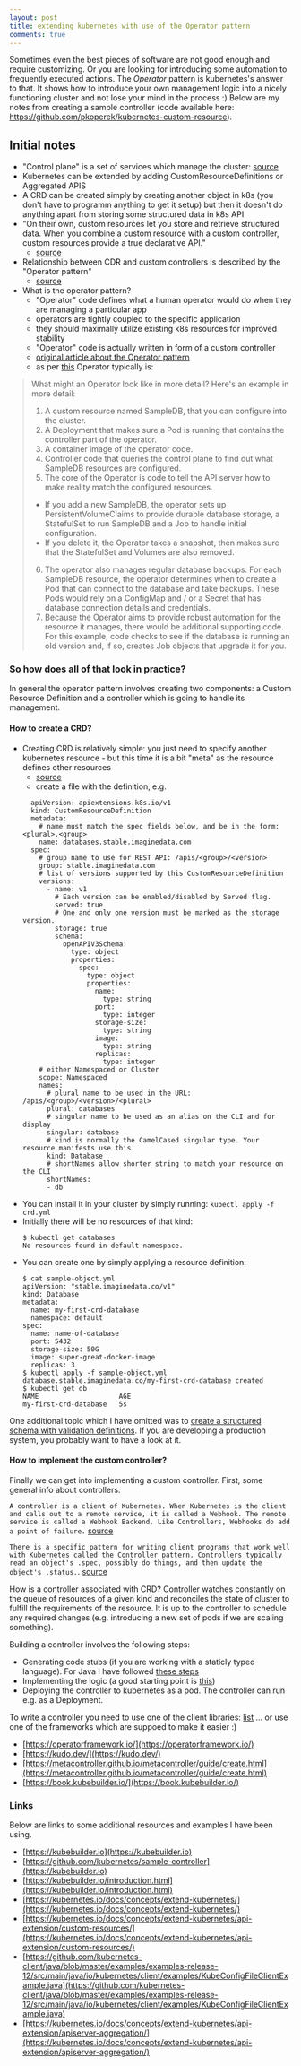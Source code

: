 ```yaml
---
layout: post
title: extending kubernetes with use of the Operator pattern
comments: true
---
```


Sometimes even the best pieces of software are not good enough and require
customizing. Or you are looking for introducing some automation to frequently
executed actions. The *Operator* pattern is kubernetes's answer to that.
It shows how to introduce your own management logic into a nicely functioning
cluster and not lose your mind in the process :) Below are my notes from
creating a sample controller (code available here:
https://github.com/pkoperek/kubernetes-custom-resource).

## Initial notes

* "Control plane" is a set of services which manage the cluster: [source](https://kubernetes.io/docs/concepts/overview/components/#control-plane-components)
* Kubernetes can be extended by adding CustomResourceDefinitions or Aggregated APIS
* A CRD can be created simply by creating another object in k8s (you don't have to programm anything to get it setup) but then it doesn't do anything apart from storing some structured data in k8s API
* "On their own, custom resources let you store and retrieve structured data. When you combine a custom resource with a custom controller, custom resources provide a true declarative API."
  * [source](https://kubernetes.io/docs/concepts/extend-kubernetes/api-extension/custom-resources/#custom-controllers)
* Relationship between CDR and custom controllers is described by the "Operator pattern"
  * [source](https://kubernetes.io/docs/concepts/extend-kubernetes/operator/)
* What is the operator pattern?
  * "Operator" code defines what a human operator would do when they are managing a particular app
  * operators are  tightly coupled to the specific application
  * they should maximally utilize existing k8s resources for improved stability
  * "Operator" code is actually written in form of a custom controller
  * [original article about the Operator pattern](https://web.archive.org/web/20170129131616/https://coreos.com/blog/introducing-operators.html)
  * as per [this](https://kubernetes.io/docs/concepts/extend-kubernetes/operator/) Operator typically is:

>  What might an Operator look like in more detail? Here's an example in more detail:
>
>  1. A custom resource named SampleDB, that you can configure into the cluster.
>  2. A Deployment that makes sure a Pod is running that contains the controller part of the operator.
>  3. A container image of the operator code.
>  4. Controller code that queries the control plane to find out what SampleDB resources are configured.
>  5. The core of the Operator is code to tell the API server how to make reality match the configured resources.
>    * If you add a new SampleDB, the operator sets up PersistentVolumeClaims to provide durable database storage, a StatefulSet to run SampleDB and a Job to handle initial configuration.
>    * If you delete it, the Operator takes a snapshot, then makes sure that the StatefulSet and Volumes are also removed.
>  6. The operator also manages regular database backups. For each SampleDB resource, the operator determines when to create a Pod that can connect to the database and take backups. These Pods would rely on a ConfigMap and / or a Secret that has database connection details and credentials.
>  7. Because the Operator aims to provide robust automation for the resource it manages, there would be additional supporting code. For this example, code checks to see if the database is running an old version and, if so, creates Job objects that upgrade it for you.

### So how does all of that look in practice?

In general the operator pattern involves creating two components: a Custom Resource Definition and a controller which is going to handle its management.

#### How to create a CRD?

* Creating CRD is relatively simple: you just need to specify another kubernetes resource - but this time it is a bit "meta" as the resource defines other resources
  * [source](https://kubernetes.io/docs/tasks/extend-kubernetes/custom-resources/custom-resource-definitions/)
  * create a file with the definition, e.g.
  ```
    apiVersion: apiextensions.k8s.io/v1
    kind: CustomResourceDefinition
    metadata:
      # name must match the spec fields below, and be in the form: <plural>.<group>
      name: databases.stable.imaginedata.com
    spec:
      # group name to use for REST API: /apis/<group>/<version>
      group: stable.imaginedata.com
      # list of versions supported by this CustomResourceDefinition
      versions:
        - name: v1
          # Each version can be enabled/disabled by Served flag.
          served: true
          # One and only one version must be marked as the storage version.
          storage: true
          schema:
            openAPIV3Schema:
              type: object
              properties:
                spec:
                  type: object
                  properties:
                    name:
                      type: string
                    port:
                      type: integer
                    storage-size:
                      type: string
                    image:
                      type: string
                    replicas:
                      type: integer
      # either Namespaced or Cluster
      scope: Namespaced
      names:
        # plural name to be used in the URL: /apis/<group>/<version>/<plural>
        plural: databases
        # singular name to be used as an alias on the CLI and for display
        singular: database
        # kind is normally the CamelCased singular type. Your resource manifests use this.
        kind: Database
        # shortNames allow shorter string to match your resource on the CLI
        shortNames:
        - db
  ```
* You can install it in your cluster by simply running: `kubectl apply -f crd.yml`
* Initially there will be no resources of that kind:
  ```
  $ kubectl get databases
  No resources found in default namespace.
  ```
* You can create one by simply applying a resource definition:
  ```
  $ cat sample-object.yml
  apiVersion: "stable.imaginedata.co/v1"
  kind: Database
  metadata:
    name: my-first-crd-database
    namespace: default
  spec:
    name: name-of-database
    port: 5432
    storage-size: 50G
    image: super-great-docker-image
    replicas: 3
  $ kubectl apply -f sample-object.yml
  database.stable.imaginedata.co/my-first-crd-database created
  $ kubectl get db
  NAME                    AGE
  my-first-crd-database   5s
  ```

One additional topic which I have omitted was to [create a structured schema with validation definitions](https://kubernetes.io/docs/tasks/extend-kubernetes/custom-resources/custom-resource-definitions/). If you are developing a production system, you probably want to have a look at it.

#### How to implement the custom controller?

Finally we can get into implementing a custom controller. First, some general info about controllers.

```A controller is a client of Kubernetes. When Kubernetes is the client and calls out to a remote service, it is called a Webhook. The remote service is called a Webhook Backend. Like Controllers, Webhooks do add a point of failure.```
[source](https://kubernetes.io/docs/concepts/extend-kubernetes/extend-cluster/#extension-patterns)

```There is a specific pattern for writing client programs that work well with Kubernetes called the Controller pattern. Controllers typically read an object's .spec, possibly do things, and then update the object's .status.```.
[source](https://kubernetes.io/docs/concepts/extend-kubernetes/extend-cluster/#extension-patterns)

How is a controller associated with CRD? Controller watches constantly on the queue of resources of a given kind and reconciles the state of cluster to fulfill the requirements of the resource. It is up to the controller to schedule any required changes (e.g. introducing a new set of pods if we are scaling something).

Building a controller involves the following steps:

* Generating code stubs (if you are working with a staticly typed language). For Java I have followed
[these steps](https://github.com/kubernetes-client/java/blob/94c1e042aa423e45aeb1c489babececa18632c1e/docs/generate-model-from-third-party-resources.md)
* Implementing the logic (a good starting point is [this](https://kubernetes.io/blog/2019/11/26/develop-a-kubernetes-controller-in-java/))
* Deploying the controller to kubernetes as a pod. The controller can run e.g. as a Deployment.

To write a controller you need to use one of the client libraries: [list](https://kubernetes.io/docs/reference/using-api/client-libraries/) ... or use one of the frameworks which are suppoed to make it easier :)

* [https://operatorframework.io/](https://operatorframework.io/)
* [https://kudo.dev/](https://kudo.dev/)
* [https://metacontroller.github.io/metacontroller/guide/create.html](https://metacontroller.github.io/metacontroller/guide/create.html)
* [https://book.kubebuilder.io/](https://book.kubebuilder.io/)

### Links

Below are links to some additional resources and examples I have been using.

* [https://kubebuilder.io](https://kubebuilder.io)
* [https://github.com/kubernetes/sample-controller](https://kubebuilder.io)
* [https://kubebuilder.io/introduction.html](https://kubebuilder.io/introduction.html)
* [https://kubernetes.io/docs/concepts/extend-kubernetes/](https://kubernetes.io/docs/concepts/extend-kubernetes/)
* [https://kubernetes.io/docs/concepts/extend-kubernetes/api-extension/custom-resources/](https://kubernetes.io/docs/concepts/extend-kubernetes/api-extension/custom-resources/)
* [https://github.com/kubernetes-client/java/blob/master/examples/examples-release-12/src/main/java/io/kubernetes/client/examples/KubeConfigFileClientExample.java](https://github.com/kubernetes-client/java/blob/master/examples/examples-release-12/src/main/java/io/kubernetes/client/examples/KubeConfigFileClientExample.java)
* [https://kubernetes.io/docs/concepts/extend-kubernetes/api-extension/apiserver-aggregation/](https://kubernetes.io/docs/concepts/extend-kubernetes/api-extension/apiserver-aggregation/)
